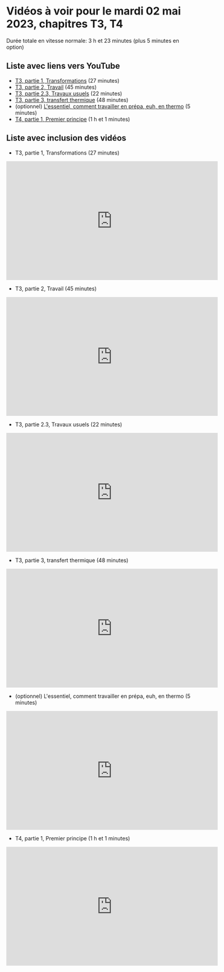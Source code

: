 
# Vidéos à voir pour le mardi 02 mai 2023, chapitres T3, T4

Durée totale en vitesse normale: 3 h et 23 minutes (plus 5 minutes en option)

## Liste avec liens vers YouTube

*  [T3, partie 1, Transformations](https://youtu.be/DQzr9HLxfH8) (27 minutes)
*  [T3, partie 2, Travail](https://youtu.be/aLZTNl_hCs8) (45 minutes)
*  [T3, partie 2.3, Travaux usuels](https://youtu.be/6ytgvfGlsYM) (22 minutes)
*  [T3, partie 3, transfert thermique](https://youtu.be/dZOeQvPfVi8) (48 minutes)
* (optionnel) [L'essentiel, comment travailler en prépa, euh, en thermo](https://youtu.be/U2_km104OcU) (5 minutes)
*  [T4, partie 1, Premier principe](https://youtu.be/lmuawOKuajQ) (1 h et 1 minutes)

## Liste avec inclusion des vidéos

*  T3, partie 1, Transformations (27 minutes)

 <div style="text-align:center">
<iframe width="560" height="315" src="https://www.youtube.com/embed/DQzr9HLxfH8" title="YouTube video player" frameborder="0" allow="accelerometer; autoplay; clipboard-write; encrypted-media; gyroscope; picture-in-picture" allowfullscreen></iframe>
</div>
 

*  T3, partie 2, Travail (45 minutes)

 <div style="text-align:center">
<iframe width="560" height="315" src="https://www.youtube.com/embed/aLZTNl_hCs8" title="YouTube video player" frameborder="0" allow="accelerometer; autoplay; clipboard-write; encrypted-media; gyroscope; picture-in-picture" allowfullscreen></iframe>
</div>
 

*  T3, partie 2.3, Travaux usuels (22 minutes)

 <div style="text-align:center">
<iframe width="560" height="315" src="https://www.youtube.com/embed/6ytgvfGlsYM" title="YouTube video player" frameborder="0" allow="accelerometer; autoplay; clipboard-write; encrypted-media; gyroscope; picture-in-picture" allowfullscreen></iframe>
</div>
 

*  T3, partie 3, transfert thermique (48 minutes)

 <div style="text-align:center">
<iframe width="560" height="315" src="https://www.youtube.com/embed/dZOeQvPfVi8" title="YouTube video player" frameborder="0" allow="accelerometer; autoplay; clipboard-write; encrypted-media; gyroscope; picture-in-picture" allowfullscreen></iframe>
</div>
 

* (optionnel) L'essentiel, comment travailler en prépa, euh, en thermo (5 minutes)

 <div style="text-align:center">
<iframe width="560" height="315" src="https://www.youtube.com/embed/U2_km104OcU" title="YouTube video player" frameborder="0" allow="accelerometer; autoplay; clipboard-write; encrypted-media; gyroscope; picture-in-picture" allowfullscreen></iframe>
</div>
 

*  T4, partie 1, Premier principe (1 h et 1 minutes)

 <div style="text-align:center">
<iframe width="560" height="315" src="https://www.youtube.com/embed/lmuawOKuajQ" title="YouTube video player" frameborder="0" allow="accelerometer; autoplay; clipboard-write; encrypted-media; gyroscope; picture-in-picture" allowfullscreen></iframe>
</div>
 

